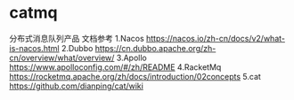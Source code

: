 # catmq
分布式消息队列产品
文档参考
1.Nacos   https://nacos.io/zh-cn/docs/v2/what-is-nacos.html
2.Dubbo   https://cn.dubbo.apache.org/zh-cn/overview/what/overview/
3.Apollo  https://www.apolloconfig.com/#/zh/README
4.RacketMq https://rocketmq.apache.org/zh/docs/introduction/02concepts
5.cat https://github.com/dianping/cat/wiki

